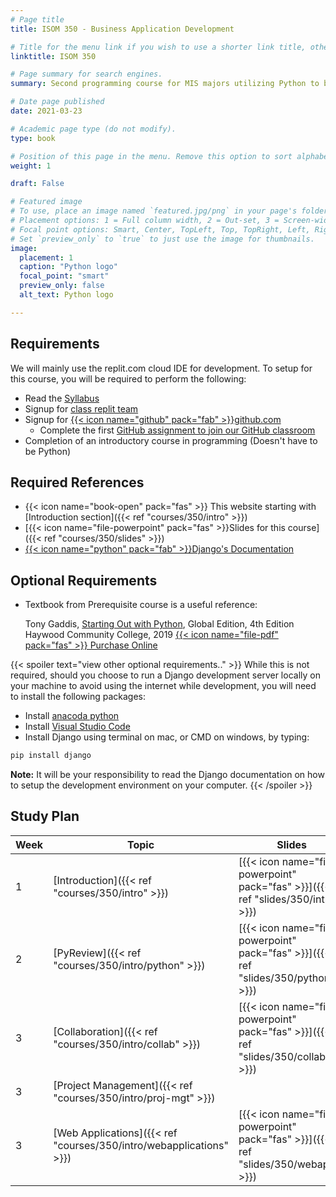 ```yaml
---
# Page title
title: ISOM 350 - Business Application Development

# Title for the menu link if you wish to use a shorter link title, otherwise remove this option.
linktitle: ISOM 350

# Page summary for search engines.
summary: Second programming course for MIS majors utilizing Python to build data-driven business applications.

# Date page published
date: 2021-03-23

# Academic page type (do not modify).
type: book

# Position of this page in the menu. Remove this option to sort alphabetically.
weight: 1

draft: False

# Featured image
# To use, place an image named `featured.jpg/png` in your page's folder.
# Placement options: 1 = Full column width, 2 = Out-set, 3 = Screen-width
# Focal point options: Smart, Center, TopLeft, Top, TopRight, Left, Right, BottomLeft, Bottom, BottomRight
# Set `preview_only` to `true` to just use the image for thumbnails.
image:
  placement: 1
  caption: "Python logo"
  focal_point: "smart"
  preview_only: false
  alt_text: Python logo

---
```


## Requirements

We will mainly use the replit.com cloud IDE for development. To setup for this course, you will be required to perform the following:

- Read the [Syllabus](https://bit.ly/mis350_syl)
- Signup for [class replit team](https://replit.com/teams/join/slpharshbwpedtcbfdfsnrkqjlkjpabh-miscba)
- Signup for [{{< icon name="github" pack="fab" >}}github.com](https://github.com/join)
  - Complete the first [GitHub assignment to join our GitHub classroom](https://classroom.github.com/a/vOMY045D)
- Completion of an introductory course in programming (Doesn't have to be Python)

## Required References

- {{< icon name="book-open" pack="fas" >}} This website starting with [Introduction section]({{< ref "courses/350/intro" >}})
- [{{< icon name="file-powerpoint" pack="fas" >}}Slides for this course]({{< ref "courses/350/slides" >}})
- [{{< icon name="python" pack="fab" >}}Django's Documentation](https://docs.djangoproject.com/en/3.1/)


## Optional Requirements

- Textbook from Prerequisite course is a useful reference:


  Tony Gaddis, [Starting Out with Python](
https://www.pearson.com/uk/educators/higher-education-educators/program/Gaddis-Starting-Out-with-Python-Global-Edition-4th-Edition/PGM1963337.html), Global Edition, 4th Edition
  Haywood Community College, 2019 [{{< icon name="file-pdf" pack="fas" >}} Purchase Online](https://collegestudenttextbook.org/product/starting-out-with-python-global-4th-edition-ebook/)

{{< spoiler text="view other optional requirements.." >}}
While this is not required, should you choose to run a Django development server locally on your machine to avoid using the internet while development, you will need to install the following packages:

- Install [anacoda python](https://www.anaconda.com/products/individual#Downloads)
- Install [Visual Studio Code](https://code.visualstudio.com/download)
- Install Django using terminal on mac, or CMD on windows, by typing:
```bash
pip install django
```

**Note:** It will be your responsibility to read the Django documentation on how to setup the development environment on your computer.
{{< /spoiler >}}

## Study Plan


| Week  | Topic  | Slides | Assignment  |
|---|---|---|---|
| 1 | [Introduction]({{< ref "courses/350/intro" >}})  |  [{{< icon name="file-powerpoint" pack="fas" >}}]({{< ref "slides/350/intro" >}}) | [Complete course requirements]({{< ref "courses/350/#requirements">}})  |
| 2 |  [PyReview]({{< ref "courses/350/intro/python" >}})  | [{{< icon name="file-powerpoint" pack="fas" >}}]({{< ref "slides/350/python" >}})  |  [Form Project Teams on GitHub](https://classroom.github.com/g/kxc1jQKA) |
| 3 |  [Collaboration]({{< ref "courses/350/intro/collab" >}})  | [{{< icon name="file-powerpoint" pack="fas" >}}]({{< ref "slides/350/collab" >}})  | [Collboration Exercise](https://classroom.github.com/g/7iv9aOyv)  |
| 3 |  [Project Management]({{< ref "courses/350/intro/proj-mgt" >}}) | | [Help translate this website](https://github.com/mis350/website-translation) |
| 3 |  [Web Applications]({{< ref "courses/350/intro/webapplications" >}}) | [{{< icon name="file-powerpoint" pack="fas" >}}]({{< ref "slides/350/webapps" >}})  |  |
